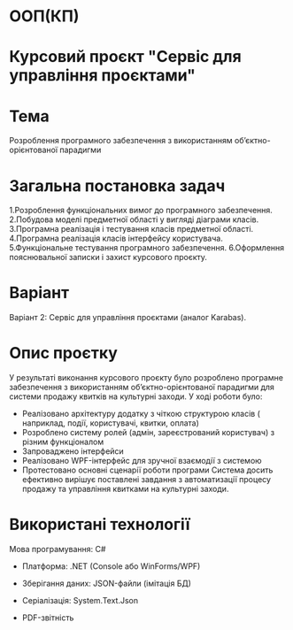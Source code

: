 # ООП(КП)
# Курсовий проєкт "Сервіс для управління проєктами"
# Тема
Розроблення програмного забезпечення з використанням об’єктно-орієнтованої парадигми
# Загальна постановка задач
1.Розроблення функціональних вимог до програмного забезпечення.
2.Побудова моделі предметної області у вигляді діаграми класів.
3.Програмна реалізація і тестування класів предметної області.
4.Програмна реалізація класів інтерфейсу користувача.
5.Функціональне тестування програмного забезпечення.
6.Оформлення пояснювальної записки і захист курсового проєкту.
# Варіант
Варіант 2: Сервіс для управління проєктами (аналог Karabas).
# Опис проєтку
У результаті виконання курсового проєкту було розроблено програмне забезпечення з використанням об’єктно-орієнтованої парадигми для системи продажу квитків на культурні заходи. 
У ході роботи було:
- Реалізовано архітектуру додатку з чіткою структурою класів ( наприклад, події, користувачі, квитки, оплата)
- Розроблено систему ролей (адмін, зареєстрований користувач) з різним функціоналом
- Запроваджено інтерфейси 
- Реалізовано WPF-інтерфейс для зручної взаємодії з системою
- Протестовано основні сценарії роботи програми
Система досить ефективно вирішує поставлені завдання з автоматизації процесу продажу та управління квитками на культурні заходи.
# Використані технології

  Мова програмування: C#
  
 - Платформа: .NET (Console або WinForms/WPF)
 
 - Зберігання даних: JSON-файли (імітація БД)
 
 - Серіалізація: System.Text.Json
 
 - PDF-звітність
